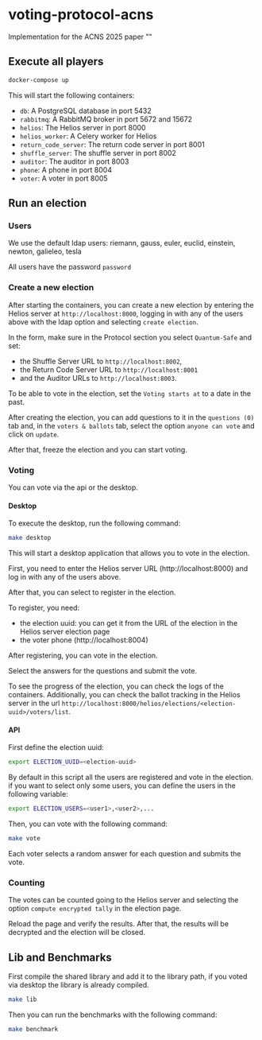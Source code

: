# voting-protocol-acns

Implementation for the ACNS 2025 paper ""

## Execute all players

```bash
docker-compose up
```

This will start the following containers:

- `db`: A PostgreSQL database in port 5432
- `rabbitmq`: A RabbitMQ broker in port 5672 and 15672
- `helios`: The Helios server in port 8000
- `helios_worker`: A Celery worker for Helios
- `return_code_server`: The return code server in port 8001
- `shuffle_server`: The shuffle server in port 8002
- `auditor`: The auditor in port 8003
- `phone`: A phone in port 8004
- `voter`: A voter in port 8005

## Run an election

### Users

We use the default ldap users: riemann, gauss, euler, euclid, einstein, newton, galieleo, tesla

All users have the password `password`

### Create a new election

After starting the containers, you can create a new election by entering the Helios server at `http://localhost:8000`, 
logging in with any of the users above with the ldap option and selecting `create election`.

In the form, make sure in the Protocol section you select `Quantum-Safe` and set:
- the Shuffle Server URL to `http://localhost:8002`, 
- the Return Code Server URL to `http://localhost:8001` 
- and the Auditor URLs to `http://localhost:8003`.

To be able to vote in the election, set the `Voting starts at` to a date in the past.

After creating the election, you can add questions to it in the `questions (0)` tab 
and, in the `voters & ballots` tab, select the option `anyone can vote` and click on `update`.

After that, freeze the election and you can start voting.

### Voting

You can vote via the api or the desktop.

#### Desktop

To execute the desktop, run the following command:

```bash
make desktop
```

This will start a desktop application that allows you to vote in the election.

First, you need to enter the Helios server URL (http://localhost:8000) and log in with any of the users above.

After that, you can select to register in the election.

To register, you need:
- the election uuid: you can get it from the URL of the election in the Helios server election page
- the voter phone (http://localhost:8004)

After registering, you can vote in the election.

Select the answers for the questions and submit the vote.

To see the progress of the election, you can check the logs of the containers. 
Additionally, you can check the ballot tracking in the Helios server in the url 
`http://localhost:8000/helios/elections/<election-uuid>/voters/list`.

#### API

First define the election uuid:

```bash
export ELECTION_UUID=<election-uuid>
````

By default in this script all the users are registered and vote in the election. 
if you want to select only some users, you can define the users in the following variable:

```bash
export ELECTION_USERS=<user1>,<user2>,...
```

Then, you can vote with the following command:

```bash
make vote
``` 

Each voter selects a random answer for each question and submits the vote.

### Counting

The votes can be counted going to the Helios server and selecting the option `compute encrypted tally` in the election page.

Reload the page and verify the results. After that, the results will be decrypted and the election will be closed.

## Lib and Benchmarks

First compile the shared library and add it to the library path, if you voted via desktop the library is already compiled.

```bash
make lib
```

Then you can run the benchmarks with the following command:

```bash
make benchmark
```











